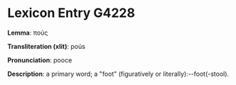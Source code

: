 # Lexicon Entry G4228

**Lemma**: πούς

**Transliteration (xlit)**: poús

**Pronunciation**: pooce

**Description**:
a primary word; a "foot" (figuratively or literally):--foot(-stool).
